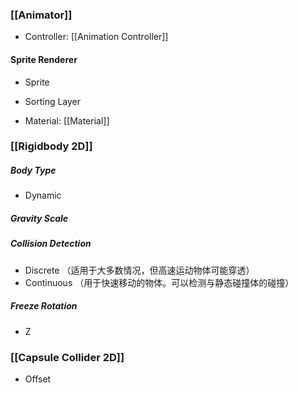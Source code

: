 
### [[Animator]]

- Controller: [[Animation Controller]]


#### Sprite Renderer

- Sprite

- Sorting Layer

- Material: [[Material]]

### [[Rigidbody 2D]]

#####  Body Type
- Dynamic

##### Gravity Scale
##### Collision Detection
- Discrete （适用于大多数情况，但高速运动物体可能穿透）
- Continuous （用于快速移动的物体。可以检测与静态碰撞体的碰撞）
##### Freeze Rotation
- Z

### [[Capsule Collider 2D]]

- Offset






